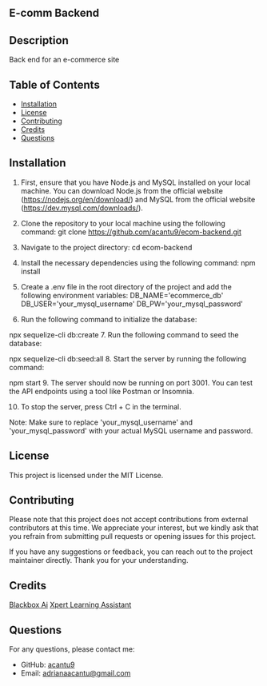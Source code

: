 ## E-comm Backend
 
  
 
## Description
 
Back end for an e-commerce site
 
## Table of Contents
 
- [Installation](#installation)
- [License](#license)
- [Contributing](#contributing)
- [Credits](#credits)
- [Questions](#questions)
 
## Installation
 
1. First, ensure that you have Node.js and MySQL installed on your local machine. You can download Node.js from the official website (https://nodejs.org/en/download/) and MySQL from the official website (https://dev.mysql.com/downloads/).

2. Clone the repository to your local machine using the following command:
git clone https://github.com/acantu9/ecom-backend.git
3. Navigate to the project directory:
cd ecom-backend
4. Install the necessary dependencies using the following command:
npm install
5. Create a .env file in the root directory of the project and add the following environment variables:
DB_NAME='ecommerce_db'
DB_USER='your_mysql_username'
DB_PW='your_mysql_password'
6. Run the following command to initialize the database:

npx sequelize-cli db:create
7. Run the following command to seed the database:

npx sequelize-cli db:seed:all
8. Start the server by running the following command:

npm start
9. The server should now be running on port 3001. You can test the API endpoints using a tool like Postman or Insomnia.

10. To stop the server, press Ctrl + C in the terminal.

Note: Make sure to replace 'your_mysql_username' and 'your_mysql_password' with your actual MySQL username and password.
  
## License

This project is licensed under the MIT License.
 
## Contributing

Please note that this project does not accept contributions from external contributors at this time. We appreciate your interest, but we kindly ask that you refrain from submitting pull requests or opening issues for this project. 


If you have any suggestions or feedback, you can reach out to the project maintainer directly. Thank you for your understanding.

## Credits
[Blackbox Ai](blackbox.ai)
[Xpert Learning Assistant](https://bootcampspot.instructure.com/)

## Questions
 
For any questions, please contact me:
 
- GitHub: [acantu9](https://github.com/acantu9)
- Email: adrianaacantu@gmail.com
  
